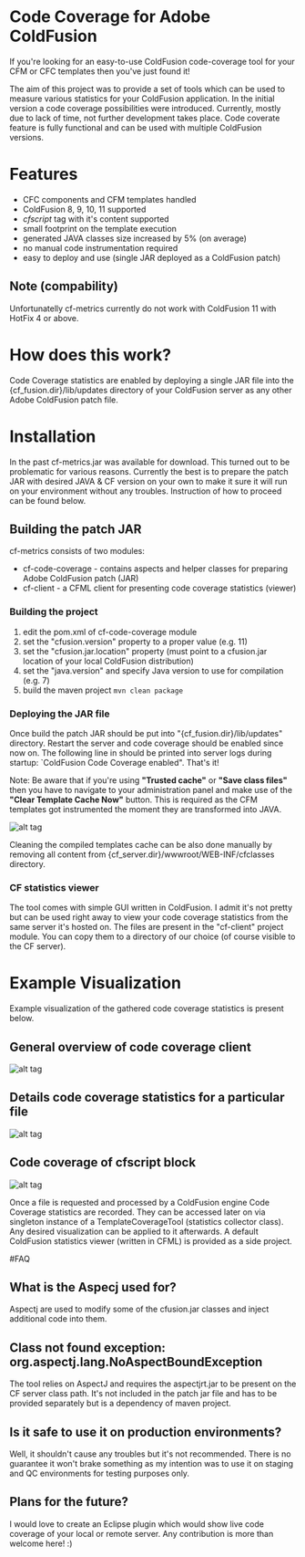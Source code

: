 
# Code Coverage for Adobe ColdFusion
If you're looking for an easy-to-use ColdFusion code-coverage tool for your CFM or CFC templates then you've just found it!

The aim of this project was to provide a set of tools which can be used to measure various statistics for your ColdFusion application. In the initial version a code coverage possibilities were introduced. Currently, mostly due to lack of time, not further development takes place. Code coverate feature is fully functional and can be used with multiple ColdFusion versions.



# Features
- CFC components and CFM templates handled
- ColdFusion 8, 9, 10, 11 supported
- *cfscript* tag with it's content supported
- small footprint on the template execution
- generated JAVA classes size increased by 5% (on average)
- no manual code instrumentation required
- easy to deploy and use (single JAR deployed as a ColdFusion patch)

## Note (compability)
Unfortunatelly cf-metrics currently do not work with ColdFusion 11 with HotFix 4 or above.

# How does this work?
Code Coverage statistics are enabled by deploying a single JAR file into the {cf_fusion.dir}/lib/updates directory of your ColdFusion server as any other Adobe ColdFusion patch file.

# Installation
In the past cf-metrics.jar was available for download. This turned out to be problematic for various reasons. Currently the best is to prepare the patch JAR with desired JAVA & CF version on your own to make it sure it will run on your environment without any troubles. Instruction of how to proceed can be found below.

## Building the patch JAR
cf-metrics consists of two modules:
* cf-code-coverage - contains aspects and helper classes for preparing Adobe ColdFusion patch (JAR)
* cf-client - a CFML client for presenting code coverage statistics (viewer)

### Building the project
1. edit the pom.xml of cf-code-coverage module
2. set the "cfusion.version" property to a proper value (e.g. 11)
3. set the "cfusion.jar.location" property (must point to a cfusion.jar location of your local ColdFusion distribution)
4. set the "java.version" and specify Java version to use for compilation (e.g. 7)
5. build the maven project `mvn clean package`

### Deploying the JAR file
Once build the patch JAR should be put into "{cf_fusion.dir}/lib/updates" directory. Restart the server and code coverage should be enabled since now on. The following line in should be printed into server logs during startup: `ColdFusion Code Coverage enabled". That's it!

Note:
Be aware that if you're using **"Trusted cache"** or **"Save class files"** then you have to navigate to your administration panel and make use of the **"Clear Template Cache Now"** button. This is required as the CFM templates got instrumented the moment they are transformed into JAVA.

![alt tag](http://wiki.cf-metrics.googlecode.com/git/images/cf-admin-trusted-cache.png)

Cleaning the compiled templates cache can be also done manually by removing all content from {cf_server.dir}/wwwroot/WEB-INF/cfclasses directory.

### CF statistics viewer
The tool comes with simple GUI written in ColdFusion. I admit it's not pretty but can be used right away to view your code coverage statistics from the same server it's hosted on. The files are present in the "cf-client" project module. You can copy them to a directory of our choice (of course visible to the CF server).

# Example Visualization
Example visualization of the gathered code coverage statistics is present below.

## General overview of code coverage client
![alt tag](http://wiki.cf-metrics.googlecode.com/git/images/coverage-visualization-global.png)

## Details code coverage statistics for a particular file
![alt tag](http://wiki.cf-metrics.googlecode.com/git/images/coverage-visualization-file.png)

## Code coverage of cfscript block
![alt tag](http://wiki.cf-metrics.googlecode.com/git/images/coverage-visualization-cfscript.png)

Once a file is requested and processed by a ColdFusion engine Code Coverage statistics are recorded. They can be accessed later on via singleton instance of a TemplateCoverageTool (statistics collector class). Any desired visualization can be applied to it afterwards. A default ColdFusion statistics viewer (written in CFML) is provided as a side project.

#FAQ
## What is the Aspecj used for?
Aspectj are used to modify some of the cfusion.jar classes and inject additional code into them.

## Class not found exception: org.aspectj.lang.NoAspectBoundException
The tool relies on AspectJ and requires the aspectjrt.jar to be present on the CF server class path. It's not included in the patch jar file and has to be provided separately but is a dependency of maven project.

## Is it safe to use it on production environments?
Well, it shouldn't cause any troubles but it's not recommended. There is no guarantee it won't brake something as my intention was to use it on staging and QC environments for testing purposes only.

## Plans for the future?
I would love to create an Eclipse plugin which would show live code coverage of your local or remote server. Any contribution is more than welcome here! :)
